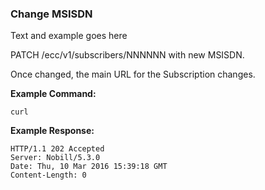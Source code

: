 ### Change MSISDN

Text and example goes here 

PATCH /ecc/v1/subscribers/NNNNNN with new MSISDN.

Once changed, the main URL for the Subscription changes.

__Example Command:__
```
curl
```

__Example Response:__
```
HTTP/1.1 202 Accepted
Server: Nobill/5.3.0
Date: Thu, 10 Mar 2016 15:39:18 GMT
Content-Length: 0
```
